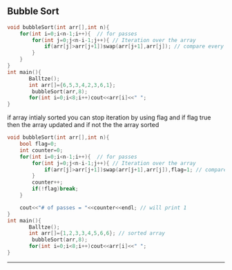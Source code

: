 ## Bubble Sort

```cpp
void bubbleSort(int arr[],int n){
    for(int i=0;i<n-1;i++){  // for passes
        for(int j=0;j<n-i-1;j++){ // Iteration over the array
            if(arr[j]>arr[j+1])swap(arr[j+1],arr[j]); // compare every two elements
        }
    }
}
int main(){
       Balltze();
       int arr[]={6,5,3,4,2,3,6,1};
        bubbleSort(arr,8);
       for(int i=0;i<8;i++)cout<<arr[i]<<" ";
}
```

if array intialy sorted you can stop iteration by using flag and if flag true then the array updated and if not the the array sorted

```cpp
void bubbleSort(int arr[],int n){
    bool flag=0;
    int counter=0;
    for(int i=0;i<n-1;i++){  // for passes
        for(int j=0;j<n-i-1;j++){ // Iteration over the array
            if(arr[j]>arr[j+1])swap(arr[j+1],arr[j]),flag=1; // compare every two elements
        }
        counter++;
        if(!flag)break;
    }

    cout<<"# of passes = "<<counter<<endl; // will print 1 
}
int main(){
       Balltze();
       int arr[]={1,2,3,3,4,5,6,6}; // sorted array 
        bubbleSort(arr,8);
       for(int i=0;i<8;i++)cout<<arr[i]<<" ";
}
```

---